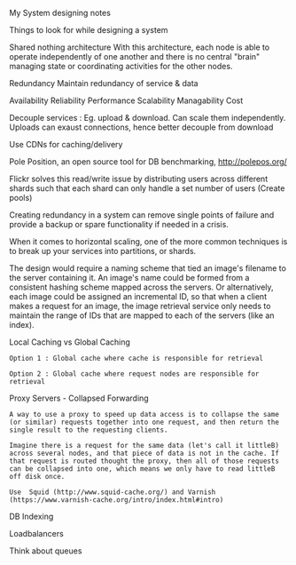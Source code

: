 My System designing notes

Things to look for while designing a system

Shared nothing architecture
With this architecture, each node is able to operate independently of one another and there is no central "brain" managing state or coordinating activities for the other nodes.

Redundancy
Maintain redundancy of service & data

Availability
Reliability
Performance
Scalability
Managability
Cost

Decouple services : Eg. upload & download. Can scale them independently. Uploads can exaust connections, hence better decouple from download

Use CDNs for caching/delivery

Pole Position, an open source tool for DB benchmarking, http://polepos.org/ 

Flickr solves this read/write issue by distributing users across different shards such that each shard can only handle a set number of users (Create pools)

Creating redundancy in a system can remove single points of failure and provide a backup or spare functionality if needed in a crisis.

When it comes to horizontal scaling, one of the more common techniques is to break up your services into partitions, or shards. 

The design would require a naming scheme that tied an image's filename to the server containing it. An image's name could be formed from a consistent hashing scheme mapped across the servers. Or alternatively, each image could be assigned an incremental ID, so that when a client makes a request for an image, the image retrieval service only needs to maintain the range of IDs that are mapped to each of the servers (like an index).

Local Caching vs Global Caching

	Option 1 : Global cache where cache is responsible for retrieval
	
	Option 2 : Global cache where request nodes are responsible for retrieval
	
Proxy Servers - Collapsed Forwarding

	A way to use a proxy to speed up data access is to collapse the same (or similar) requests together into one request, and then return the single result to the requesting clients.
	
	Imagine there is a request for the same data (let's call it littleB) across several nodes, and that piece of data is not in the cache. If that request is routed thought the proxy, then all of those requests can be collapsed into one, which means we only have to read littleB off disk once.
	
	Use  Squid (http://www.squid-cache.org/) and Varnish (https://www.varnish-cache.org/intro/index.html#intro)
	
DB Indexing

Loadbalancers

Think about queues

